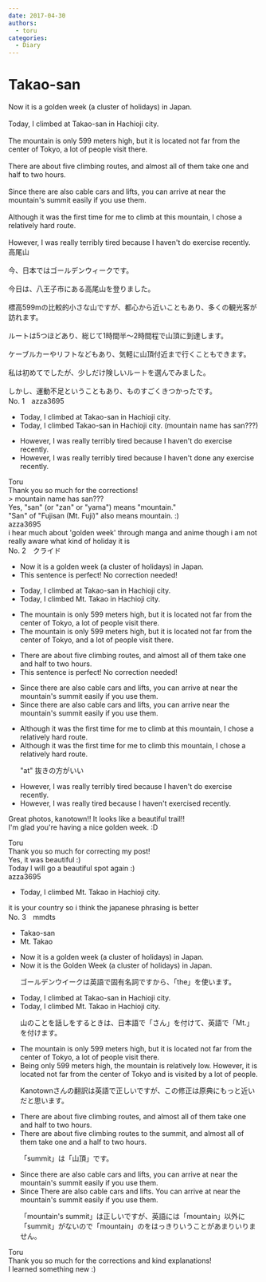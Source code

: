 ```yaml
---
date: 2017-04-30
authors:
  - toru
categories:
  - Diary
---
```


<h1 id="subject_show">Takao-san</h1>
<div class="date" hidden>Apr 30, 2017 18:59</div>
<div id="post"><div id="body_show_ori">
Now it is a golden week (a cluster of holidays) in Japan.<br/><br/>Today, I climbed at Takao-san in Hachioji city.<br/><br/>The mountain is only 599 meters high, but it is located not far from the center of Tokyo, a lot of people visit there.<br/><br/>There are about five climbing routes, and almost all of them take one and half to two hours.<br/><br/>Since there are also cable cars and lifts, you can arrive at near the mountain's summit easily if you use them.<br/><br/>Although it was the first time for me to climb at this mountain, I chose a relatively hard route.<br/><br/>However, I was really terribly tired because I haven't do exercise recently.
</div></div>

<!-- more -->

<div id="post_ja"><div id="body_show_mo">
高尾山<br/><br/>今、日本ではゴールデンウィークです。<br/><br/>今日は、八王子市にある高尾山を登りました。<br/><br/>標高599mの比較的小さな山ですが、都心から近いこともあり、多くの観光客が訪れます。<br/><br/>ルートは5つほどあり、総じて1時間半〜2時間程で山頂に到達します。<br/><br/>ケーブルカーやリフトなどもあり、気軽に山頂付近まで行くこともできます。<br/><br/>私は初めてでしたが、少しだけ険しいルートを選んでみました。<br/><br/>しかし、運動不足ということもあり、ものすごくきつかったです。
</div></div>
<div id="block"><div class="first_name"> No. 1　<span class="just_name">azza3695</span></div><div id="block2">
<ul class="correction_field">
<li class="incorrect">Today, I climbed at Takao-san in Hachioji city.</li>
<li class="corrected correct">
Today, I climbed Takao-san in Hachioji city. (mountain name has san???)
</li>
</ul>
<ul class="correction_field">
<li class="incorrect">However, I was really terribly tired because I haven't do exercise recently.</li>
<li class="corrected correct">
However, I was really terribly tired because I haven't done any exercise recently.
</li>
</ul>
</div><div class="name"><span class="just_name">Toru</span><br>
Thank you so much for the corrections!<br/>&gt; mountain name has san???<br/>Yes, "san" (or "zan" or "yama") means "mountain."<br/>"San" of "Fujisan (Mt. Fuji)" also means mountain. :)
</div>
<div class="name"><span class="just_name">azza3695</span><br>
i hear much about 'golden week' through manga and anime though i am not really aware what kind of holiday it is
</div>
</div>
<div id="block"><div class="first_name"> No. 2　<span class="just_name">クライド</span></div><div id="block2">
<ul class="correction_field">
<li class="incorrect">Now it is a golden week (a cluster of holidays) in Japan.</li>
<li class="corrected perfect">This sentence is perfect! No correction needed!</li>
</ul>
<ul class="correction_field">
<li class="incorrect">Today, I climbed at Takao-san in Hachioji city.</li>
<li class="corrected correct">
Today, I climbed <span class="f_red">Mt. Takao</span> in Hachioji city.
</li>
</ul>
<ul class="correction_field">
<li class="incorrect">The mountain is only 599 meters high, but it is located not far from the center of Tokyo, a lot of people visit there.</li>
<li class="corrected correct">
The mountain is only 599 meters high, but it is located not far from the center of Tokyo, <span class="f_blue">and</span> a lot of people visit there.
</li>
</ul>
<ul class="correction_field">
<li class="incorrect">There are about five climbing routes, and almost all of them take one and half to two hours.</li>
<li class="corrected perfect">This sentence is perfect! No correction needed!</li>
</ul>
<ul class="correction_field">
<li class="incorrect">Since there are also cable cars and lifts, you can arrive at near the mountain's summit easily if you use them.</li>
<li class="corrected correct">
Since there are also cable cars and lifts, you can arrive near the mountain's summit easily if you use them.
</li>
</ul>
<ul class="correction_field">
<li class="incorrect">Although it was the first time for me to climb at this mountain, I chose a relatively hard route.</li>
<li class="corrected correct">
Although it was the first time for me to climb this mountain, I chose a relatively hard route.
<p class="correction_comment">"at" 抜きの方がいい</p>
</li>
</ul>
<ul class="correction_field">
<li class="incorrect">However, I was really terribly tired because I haven't do exercise recently.</li>
<li class="corrected correct">
However, I was really tired because I haven't exercise<span class="f_red">d</span> recently.
</li>
</ul>
<p class="comment_small">
 Great photos, kanotown!! It looks like a beautiful trail!!
 <br/>
 I'm glad you're having a nice golden week. :D
</p>

</div><div class="name"><span class="just_name">Toru</span><br>
Thank you so much for correcting my post!<br/>Yes, it was beautiful :)<br/>Today I will go a beautiful spot again :)
</div>
<div class="name"><span class="just_name">azza3695</span><br><div class="quote_field"><ul class="correction_field">
<li class="corrected correct">
Today, I climbed <span class="f_red">Mt. Takao</span> in Hachioji city.
</li>
</ul></div>
it is your country so i think the japanese phrasing is better
</div>
</div>
<div id="block"><div class="first_name"> No. 3　<span class="just_name">mmdts</span></div><div id="block2">
<ul class="correction_field">
<li class="incorrect">Takao-san</li>
<li class="corrected correct">
<span class="f_red">Mt. Takao</span>
</li>
</ul>
<ul class="correction_field">
<li class="incorrect">Now it is a golden week (a cluster of holidays) in Japan.</li>
<li class="corrected correct">
Now it is <span class="f_red">the</span> <span class="f_red">G</span>olden <span class="f_red">W</span>eek (a cluster of holidays) in Japan.
<p class="correction_comment">ゴールデンウイークは英語で固有名詞ですから、「the」を使います。</p>
</li>
</ul>
<ul class="correction_field">
<li class="incorrect">Today, I climbed at Takao-san in Hachioji city.</li>
<li class="corrected correct">
Today, I climbed <span class="f_red"><span class="f_red">Mt. Takao</span></span> in Hachioji city. 
<p class="correction_comment">山のことを話しをするときは、日本語で「さん」を付けて、英語で「Mt.」を付けます。</p>
</li>
</ul>
<ul class="correction_field">
<li class="incorrect">The mountain is only 599 meters high, but it is located not far from the center of Tokyo, a lot of people visit there.</li>
<li class="corrected correct">
Being only 599 meters high, the mountain is relatively low. However, it is located not far from the center of Tokyo and is visited by a lot of people.
<p class="correction_comment">Kanotownさんの翻訳は英語で正しいですが、この修正は原典にもっと近いだと思います。</p>
</li>
</ul>
<ul class="correction_field">
<li class="incorrect">There are about five climbing routes, and almost all of them take one and half to two hours.</li>
<li class="corrected correct">
There are about five <span class="sline">climbing </span>routes <span class="f_blue">to the summit</span>, and almost all of them take one and <span class="f_blue">a</span> half to two hours.
<p class="correction_comment">「summit」は「山頂」です。</p>
</li>
</ul>
<ul class="correction_field">
<li class="incorrect">Since there are also cable cars and lifts, you can arrive at near the mountain's summit easily if you use them.</li>
<li class="corrected correct">
<span class="sline">Since </span>There are also cable cars and lifts<span class="f_red">. Y</span>ou can arrive at near the <span class="sline">mountain's </span>summit easily if you use them.
<p class="correction_comment">「mountain's summit」は正しいですが、英語には「mountain」以外に「summit」がないので「mountain」のをはっきりいうことがあまりいりません。</p>
</li>
</ul>
</div><div class="name"><span class="just_name">Toru</span><br>
Thank you so much for the corrections and kind explanations!<br/>I learned something new :)
</div>
</div>
